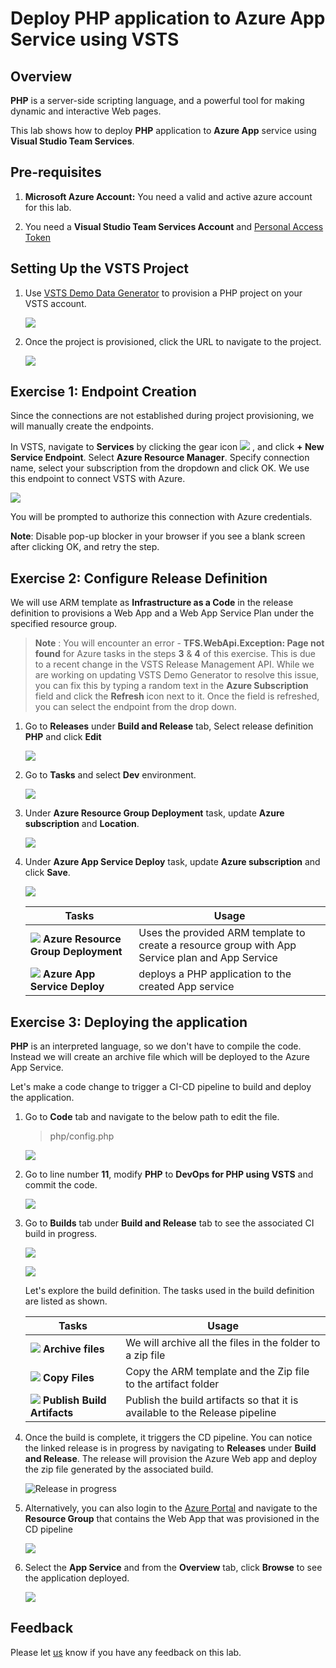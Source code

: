 # Deploy PHP application to Azure App Service using VSTS

## Overview

**PHP** is a server-side scripting language, and a powerful tool for making dynamic and interactive Web pages.

This lab shows how to deploy **PHP** application to **Azure App** service using **Visual Studio Team Services**.

## Pre-requisites

1. **Microsoft Azure Account:**  You need a valid and active azure account for this lab.

1. You need a **Visual Studio Team Services Account** and [Personal Access Token](https://docs.microsoft.com/en-us/vsts/accounts/use-personal-access-tokens-to-authenticate)

## Setting Up the VSTS Project

1. Use [VSTS Demo Data Generator](https://vstsdemogenerator.azurewebsites.net/?name=PHP&templateid=77365) to provision a PHP project on your VSTS account.

   ![](images/vstsdemogen.png)

1. Once the project is provisioned, click the URL to navigate to the project.

   ![](images/vsts_demogenerator_create.png)

## Exercise 1: Endpoint Creation

Since the connections are not established during project provisioning, we will manually create the endpoints.

In VSTS, navigate to **Services** by clicking the gear icon ![](images/gear.png) , and click  **+ New Service Endpoint**. Select **Azure Resource Manager**. Specify connection name, select your subscription from the dropdown and click OK. We use this endpoint to connect VSTS with Azure.

   ![](images/services_endpoint.png)

You will be prompted to authorize this connection with Azure credentials.

**Note**: Disable pop-up blocker in your browser if you see a blank screen after clicking OK, and retry the step.

## Exercise 2: Configure Release Definition

We will use ARM template as **Infrastructure as a Code**  in the release definition to provisions a Web App and a Web App Service Plan under the specified resource group.

  >**Note** : You will encounter an error - **TFS.WebApi.Exception: Page not found** for Azure tasks in the steps **3** & **4** of this exercise. This is due to a recent change in the VSTS Release Management API. While we are working on updating VSTS Demo Generator to resolve this issue, you can fix this by typing a random text in the **Azure Subscription** field and click the **Refresh** icon next to it. Once the field is refreshed, you can select the endpoint from the drop down.

1. Go to **Releases** under **Build and Release** tab, Select release definition **PHP** and click **Edit**

   ![](images/release_def.png)

1. Go to **Tasks** and select **Dev** environment.

   ![](images/dev_release.png)

1. Under **Azure Resource Group Deployment** task, update **Azure subscription** and **Location**.

   ![](images/azure_sub.png)

1. Under **Azure App Service Deploy** task, update **Azure subscription** and click **Save**.

   ![](images/azure_app_service.png)

   | Tasks | Usage |
   |-------|-------|
   |![](images/azure_resource.png) **Azure Resource Group Deployment** | Uses the provided ARM template to create a resource group with App Service plan and App Service|
   |![](images/webapp.png) **Azure App Service Deploy**| deploys a PHP application to the created App service|

## Exercise 3: Deploying the application

**PHP** is an interpreted language, so we don't have to compile the code. Instead we will create an archive file which will be deployed to the Azure App Service.

Let's make a code change to trigger a CI-CD pipeline to build and deploy the application.

1. Go to **Code** tab and navigate to the below path to edit the file.

   >php/config.php

   ![](images/code1.png)

1. Go to line number **11**, modify **PHP** to **DevOps for PHP using VSTS** and commit the code.

   ![](images/code_editing.png)

1. Go to **Builds** tab under **Build and Release** tab to see the associated CI build in progress.

   ![](images/build.png)

   ![](images/in_progress_build.png)

   Let's explore the build definition. The tasks used in the build definition are listed as shown.

    | Tasks | Usage |
    | --- | --- |
    | ![](images/Archive.png) **Archive files** | We will archive all the files in the folder to a zip file |
    | ![](images/copyfiles.png) **Copy Files** | Copy the ARM template and the Zip file to the artifact folder  |
    | ![](images/PublishArtifact.png) **Publish Build Artifacts** |  Publish the build artifacts so that it is available to the Release pipeline  |

1. Once the build is complete, it triggers the CD pipeline. You can notice the linked release is in progress by navigating to **Releases** under **Build and Release**. The release will provision the Azure Web app and deploy the zip file generated by the associated build.

   ![Release in progress](images/release_in_progress.png)

1. Alternatively, you can also login to the [Azure Portal](https://portal.azure.com) and navigate to the **Resource Group** that contains the Web App that was provisioned in the CD pipeline

   ![](images/azure.png)

1. Select the **App Service** and from the **Overview** tab,  click **Browse** to see the application deployed.

   ![](images/website_php.png)

## Feedback

Please let [us](mailto:devopsdemos@microsoft.com) know if you have any feedback on this lab.
